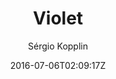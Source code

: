 ---
title: "Violet"
github: https://github.com/sergiokopplin/violet
demo: http://sergiokopplin.github.io/violet/
author: Sérgio Kopplin

ssg:
  - Jekyll
cms:
  - No Cms
date: 2016-07-06T02:09:17Z
github_branch: gh-pages
---